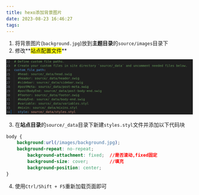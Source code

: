 ```yaml
---
title: hexo添加背景图片
date: 2023-08-23 16:46:27
tags:	
---
```


1. 将背景图片(`background.jpg`)放到**主题目录**的`source/images`目录下
2. 修改**<span style="background-color: yellow;">站点配置文件</span>**

![image-20230823164733673](add-Background/image-20230823164733673.png)

3. 在**站点目录**的`source/_data`目录下新建`styles.styl`文件并添加以下代码块

```css
body {
	background:url(/images/background.jpg);
 	background-repeat: no-repeat;
    	background-attachment: fixed;  //是否滚动,fixed固定
    	background-size: cover;        //填充
    	background-position: center;
}
```

4. 使用`Ctrl/Shift + F5`重新加载页面即可

